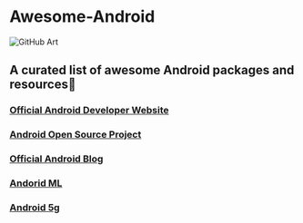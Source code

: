 # Awesome-Android

![GitHub Art](https://user-images.githubusercontent.com/67560900/141245003-35af6e55-f138-411d-b15d-e9b615ccdc8a.png)

## A curated list of awesome Android packages and resources🚀

### [Official Android Developer Website](https://developer.android.com)
### [Android Open Source Project](https://source.android.com)
### [Official Android Blog](https://android-developers.googleblog.com)
### [Andorid ML](https://developer.android.com/ml)
### [Android 5g](https://developer.android.com/training/connectivity/5g)
